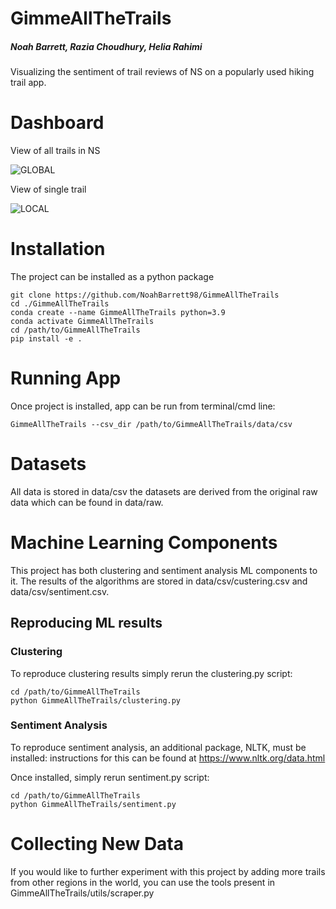 # GimmeAllTheTrails
##### Noah Barrett, Razia Choudhury, Helia Rahimi

Visualizing the sentiment of trail reviews of NS on a popularly used hiking trail app.

# Dashboard

View of all trails in NS

![GLOBAL](img/Global.png)


View of single trail

![LOCAL](img/Local.png)

# Installation
The project can be installed as a python package

```
git clone https://github.com/NoahBarrett98/GimmeAllTheTrails
cd ./GimmeAllTheTrails
conda create --name GimmeAllTheTrails python=3.9
conda activate GimmeAllTheTrails
cd /path/to/GimmeAllTheTrails
pip install -e .
```

# Running App

Once project is installed, app can be run from terminal/cmd line:
```
GimmeAllTheTrails --csv_dir /path/to/GimmeAllTheTrails/data/csv
```

# Datasets

All data is stored in data/csv the datasets are derived from the original raw data which can be found in
data/raw.

# Machine Learning Components

This project has both clustering and sentiment analysis ML components to it. The results of the
algorithms are stored in data/csv/custering.csv and data/csv/sentiment.csv. 

## Reproducing ML results
### Clustering
 To reproduce clustering results simply rerun the clustering.py script:

```
cd /path/to/GimmeAllTheTrails
python GimmeAllTheTrails/clustering.py
```

### Sentiment Analysis
To reproduce sentiment analysis, an additional package, NLTK, must be installed: instructions for this can
be found at https://www.nltk.org/data.html

Once installed, simply rerun sentiment.py script:
```
cd /path/to/GimmeAllTheTrails
python GimmeAllTheTrails/sentiment.py
```

# Collecting New Data

If you would like to further experiment with this project by adding more trails from other regions in the world, you can use 
the tools present in GimmeAllTheTrails/utils/scraper.py
